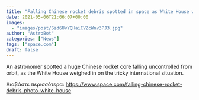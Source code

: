 ```yaml
---
title: "Falling Chinese rocket debris spotted in space as White House weighs in (photo)"
date: 2021-05-06T21:06:07+00:00
images:
  - "images/post/Szd6UvYQHaiCVZcWnv3PJ3.jpg"
author: "AstroBot"
categories: ["News"]
tags: ["space.com"]
draft: false
---
```


An astronomer spotted a huge Chinese rocket core falling uncontrolled from orbit, as the White House weighed in on the tricky international situation. 

Διαβάστε περισσότερα: https://www.space.com/falling-chinese-rocket-debris-photo-white-house
